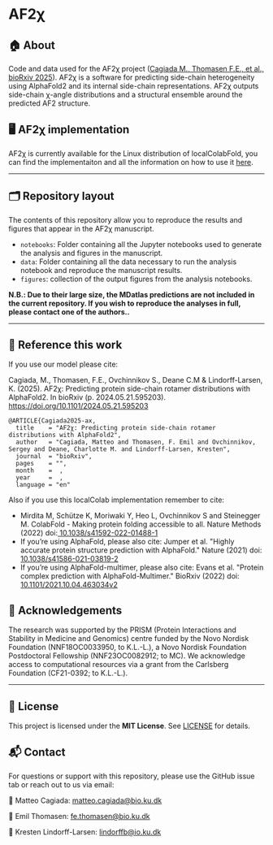 # AF2χ

## 🏠	 About
Code and data used for the AF2χ project ([Cagiada M., Thomasen F.E., et al., bioRxiv 2025](https://www.biorxiv.com)).  AF2χ is a software for predicting side-chain heterogeneity using AlphaFold2 and its internal side-chain representations. AF2χ outputs side-chain χ-angle distributions and a structural ensemble around the predicted AF2 structure.

## 🖥️	 AF2χ implementation

AF2χ is currently available for the Linux distribution of localColabFold, you can find the implementaiton and all the information on how to use it [here](https://github.com/matteo-cagiada/af2chi_localcolabfold).

----
## 🗂️	Repository layout

The contents of this repository allow you to reproduce the results and figures that appear in the AF2χ manuscript.
- `notebooks`: Folder containing all the Jupyter notebooks used to generate the analysis and figures in the manuscript.
- `data`: Folder containing all the data necessary to run the analysis notebook and reproduce the manuscript results.
- `figures`: collection of the output figures from the analysis notebooks.

**N.B.: Due to their large size, the MDatlas predictions are not included in the current repository. If you wish to reproduce the analyses in full, please contact one of the authors..**

---- 
## 📝 Reference this work

If you use our model please cite:

Cagiada, M., Thomasen, F.E., Ovchinnikov S., Deane C.M &  Lindorff-Larsen, K. (2025). AF2χ: Predicting protein side-chain rotamer distributions with AlphaFold2. In bioRxiv (p. 2024.05.21.595203). https://doi.org/10.1101/2024.05.21.595203

```text
@ARTICLE{Cagiada2025-ax,
  title    = "AF2χ: Predicting protein side-chain rotamer distributions with AlphaFold2",
  author   = "Cagiada, Matteo and Thomasen, F. Emil and Ovchinnikov, Sergey and Deane, Charlotte M. and Lindorff-Larsen, Kresten",
  journal  = "bioRxiv",
  pages    = "",
  month    =  ,
  year     =  ,
  language = "en"
```

Also if you use this localColab implementation remember to cite:

- Mirdita M, Schütze K, Moriwaki Y, Heo L, Ovchinnikov S and Steinegger M. ColabFold - Making protein folding accessible to all. Nature Methods (2022) doi:[ 10.1038/s41592-022-01488-1]( 10.1038/s41592-022-01488-1)
- If you’re using AlphaFold, please also cite:
  Jumper et al. "Highly accurate protein structure prediction with AlphaFold." Nature (2021) doi: [10.1038/s41586-021-03819-2](10.1038/s41586-021-03819-2)
- If you’re using AlphaFold-multimer, please also cite:
  Evans et al. "Protein complex prediction with AlphaFold-Multimer." BioRxiv (2022) doi: [10.1101/2021.10.04.463034v2](10.1101/2021.10.04.463034v2)

## 🙌 Acknowledgements  

The research was supported by the PRISM (Protein Interactions and Stability in Medicine and Genomics) centre funded by the Novo Nordisk Foundation (NNF18OC0033950, to K.L.-L.), a Novo Nordisk Foundation Postdoctoral Fellowship (NNF23OC0082912; to MC). 
We acknowledge access to computational resources via a grant from the Carlsberg Foundation (CF21-0392; to K.L.-L.).

----

## 📜 License  
This project is licensed under the **MIT License**. See [LICENSE](LICENSE) for details.

## 📬 Contact  
For questions or support with this repository, please use the GitHub issue tab or reach out to us via email:  

📧 Matteo Cagiada: [matteo.cagiada@bio.ku.dk](mailto:matteo.cagiada@bio.ku.dk)

📧 Emil Thomasen: [fe.thomasen@bio.ku.dk](mailto:fe.thomasen@bio.ku.dk)

📧 Kresten Lindorff-Larsen: [lindorffb@io.ku.dk](mailto:lindorff@bio.ku.dk)
